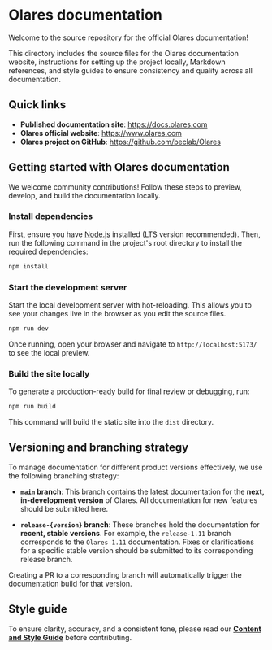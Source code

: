 # Olares documentation

Welcome to the source repository for the official Olares documentation!

This directory includes the source files for the Olares documentation website, instructions for setting up the project locally, Markdown references, and style guides to ensure consistency and quality across all documentation.

## Quick links

* **Published documentation site**: https://docs.olares.com
* **Olares official website**: https://www.olares.com
* **Olares project on GitHub**: https://github.com/beclab/Olares

## Getting started with Olares documentation

We welcome community contributions! Follow these steps to preview, develop, and build the documentation locally.

### Install dependencies

First, ensure you have [Node.js](https://nodejs.org/) installed (LTS version recommended). Then, run the following command in the project's root directory to install the required dependencies:

```bash
npm install
````

### Start the development server

Start the local development server with hot-reloading. This allows you to see your changes live in the browser as you edit the source files.

```bash
npm run dev
```

Once running, open your browser and navigate to `http://localhost:5173/` to see the local preview.

### Build the site locally

To generate a production-ready build for final review or debugging, run:

```bash
npm run build
```

This command will build the static site into the `dist` directory.

## Versioning and branching strategy

To manage documentation for different product versions effectively, we use the following branching strategy:

* **`main` branch**:
  This branch contains the latest documentation for the **next, in-development version** of Olares. All documentation for new features should be submitted here.

* **`release-{version}` branch**:
  These branches hold the documentation for **recent, stable versions**. For example, the `release-1.11` branch corresponds to the `Olares 1.11` documentation. Fixes or clarifications for a specific stable version should be submitted to its corresponding release branch.

Creating a PR to a corresponding branch will automatically trigger the documentation build for that version.

## Style guide

To ensure clarity, accuracy, and a consistent tone, please read our **[Content and Style Guide](https://github.com/beclab/docs/wiki/Markdown-reference)** before contributing.

```
```